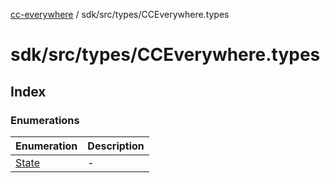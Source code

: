 [cc-everywhere](../../../../index.md) / sdk/src/types/CCEverywhere.types

# sdk/src/types/CCEverywhere.types

## Index

### Enumerations

| Enumeration | Description |
| ------ | ------ |
| [State](enumerations/State.md) | - |
